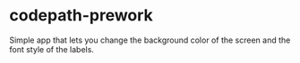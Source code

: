 # codepath-prework
Simple app that lets you change the background color of the screen and the font style of the labels. 
